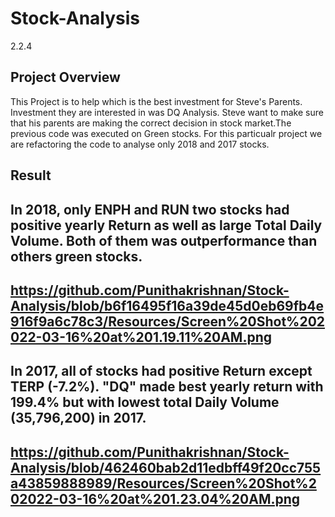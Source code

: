 # Stock-Analysis
2.2.4
## Project Overview
This Project is to help which is the best investment for Steve's Parents. Investment they are interested in was DQ Analysis. Steve want to make sure that his parents are making the correct decision in stock market.The previous code was executed on Green stocks. For this particualr project we are refactoring the  code to analyse only 2018 and 2017 stocks. 
## Result
In 2018, only ENPH and RUN two stocks had positive yearly Return as well as large Total Daily Volume. Both of them was outperformance than others green stocks.
------
https://github.com/Punithakrishnan/Stock-Analysis/blob/b6f16495f16a39de45d0eb69fb4e916f9a6c78c3/Resources/Screen%20Shot%202022-03-16%20at%201.19.11%20AM.png
-----
In 2017, all of stocks had positive Return except TERP (-7.2%). "DQ" made best yearly return with 199.4% but with lowest total Daily Volume (35,796,200) in 2017.
---
https://github.com/Punithakrishnan/Stock-Analysis/blob/462460bab2d11edbff49f20cc755a43859888989/Resources/Screen%20Shot%202022-03-16%20at%201.23.04%20AM.png
---

